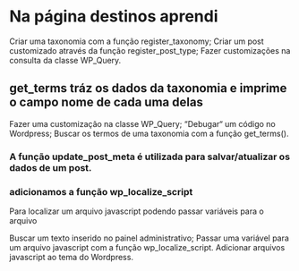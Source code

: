 # Na página destinos aprendi

Criar uma taxonomia com a função register_taxonomy;
Criar um post customizado através da função register_post_type;
Fazer customizações na consulta da classe WP_Query.

## get_terms tráz os dados da taxonomia e imprime o campo nome de cada uma delas

Fazer uma customização na classe WP_Query;
“Debugar“ um código no Wordpress;
Buscar os termos de uma taxonomia com a função get_terms().

### A função update_post_meta é utilizada para salvar/atualizar os dados de um post.

### adicionamos a função wp_localize_script
Para localizar um arquivo javascript podendo passar variáveis para o arquivo

Buscar um texto inserido no painel administrativo;
Passar uma variável para um arquivo javascript com a função wp_localize_script.
Adicionar arquivos javascript ao tema do Wordpress.

